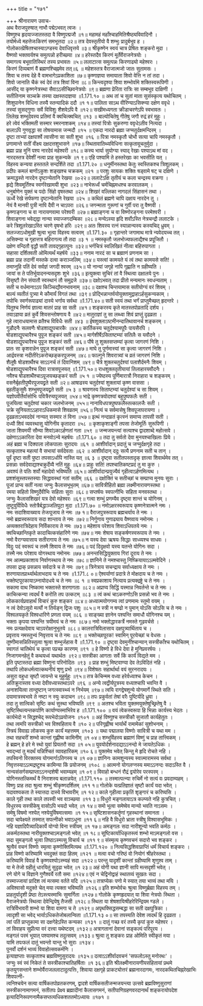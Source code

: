 +++
title = "१७१"

+++
श्रीनारायण उवाच-  
अथ वैराजपुरुषात् नाभौ पद्मेऽभवत् त्वजः ।  
विष्णुश्च हृदयाज्जातस्तदा वै विष्णुपद्मजौ ॥१॥
महामहं महाँश्चाहमितिश्रैष्ठ्यविवादिनौ ।  
तयोर्मध्ये महत्तेजःकिरणं समभूत्तदा ॥२॥
तत्र देवस्तृतीयो वै शम्भुः प्रादुर्बभूव ह ।  
गोलोकात्प्रेषितश्चास्याऽण्डस्य देवाधिवृत्तये ॥३॥
श्रीकृष्णेन स्वयं चात्र प्रेषितः शङ्करो मुदा ।  
वैष्णवो भक्तवर्यश्च समुत्पन्नो हरीच्छया ॥४॥
हरेस्तदैव किरणं मूर्तेर्वेराजनेत्रयोः ।  
समागत्य बभूवातिस्थिरं तस्य प्रभावतः ॥५॥
ललाटात्स समुत्पन्नः किरणाढ्यो महेश्वरः ।  
किरणं दिव्यबाणं वैं ब्रह्मणश्चिह्नमेव तत्॥६ ॥
महेशस्तत्र वैराजात्मजो जातः सुतामसः ।  
शिवा च तस्य देहे वै वामभागेऽप्रकाशिता ॥७॥
कृष्णाज्ञया समायाता शिवो वेत्ति न तां तदा ।  
शिवो जानाति चैकं स्वं देवं तत्र शिवां विना ॥८॥
किन्त्वदृश्या शिवा शम्भोर्वामे शक्तिस्वरूपिणी ।  
आसीद् या कृष्णनेत्रस्था सैवाऽऽसीच्छिवनेत्रयोः ॥९॥
ब्रह्मणा प्रेरिता रात्रिः सा सम्बभूव दाक्षिणी ।  
सतीतिनाम सञ्चक्रे तस्या दक्षस्तदाज्ञया ॥1.171.१० ॥
अथ तां च सुतां माता सुसंस्कृत्य यथोचितम् ।  
शिशुपानेन विधिना तस्यै स्तन्यादिकं ददौ ॥१ १॥
पालिता साऽथ वीरिण्याऽसिक्न्या दक्षेण ववृधे ।  
तस्यां सुसद्गुणाः सर्वे विविशुः शैशवेऽपि वै ॥१२॥
सखीमध्यगता क्रीडाचरणेऽपि स्वभावतः ।  
लिलेख शम्भुदेवस्य प्रतिमां वै क्वचित्क्वचित् ॥१३ ॥
बाल्योचितेषु गीतेषु जगौ रुद्रं हरं मुहुः ।  
हरे त्वेवं भक्तिमती सस्मार स्मरनाशकम् ॥१४॥
तस्यां पित्रोः सुकरुणा ववृधेऽतीव नित्यदा ।  
बालाऽपि गुणवृद्धा सा तोषयामास जन्मदौ ॥१५ ॥
एकदा नारदो ब्रह्मा जग्मतुर्दक्षमन्दिरम् ।  
दृष्टा ताभ्यां दक्षपार्श्वे त्वासीना सा सती शुभा ॥१६ ॥
पित्रा नमस्कृतौ चोभौ सत्या चापि नमस्कृतौ ।  
प्रणामान्ते सतीं वीक्ष्य दक्षदत्तशुभासने ॥१७॥
स्थितावातिथ्यविधिना सत्कृतावूचतुर्मुदा ।  
ब्रह्मा प्राह मुनिं पश्य नारदेवं महेश्वरी ॥१८॥
कस्य भार्या सुयोग्या स्याद् रेखाः पश्याऽथ मां वद ।  
नारदस्तत्र देवेशीं नत्वा प्राह सुकन्यके ॥१ ९॥
एहि पश्यामि ते हस्तरेखाः का भवसीति यत् ।  
विहस्य कन्यया हस्ततले सन्दर्शिते तदा ॥1.171.२० ॥
धनुर्मीनस्तथा केतुः स्वस्तिकश्च त्रिशूलकम् ।  
प्रदीपः कमलं बाणोंऽकुशः शङ्खश्च चक्रकम् ॥२१ ॥
परशुः सायकः शक्तिः षड्वामे षट् च दक्षिणे ।  
क्रमाद्धस्ते नारदेन दृष्टान्येतानि रेखया ॥०२२॥
ललाटेऽक्षि तृतीयं च कला चन्द्रस्य वक्रगा ।  
हृद्ये शिवमूर्तिश्च स्वर्णरेखामयी शुभा ॥२३॥
नाभेरूर्ध्वं चर्मचिह्नमधश्च करवालकम् ।  
धनुर्बाणेन युक्तं च पदोः सिंहो वृषस्तथा ॥२४॥
शिखरं वल्लिका नागदलं सिंहासनं तथा ।  
ऊर्ध्वे रेखे सर्पफणा दृष्टान्येतानि रेखया ॥२५ ॥
कथितं ब्रह्मणे चापि दक्षाय नारदेन तु ।  
नेयं वै मानवी पुत्री नापि दैवी न चाऽपरा ॥२६॥
जगन्माता गुरूणां च गुर्वी परा तु वैष्णवी ।  
कृष्णाङ्गना च वा नारायणवामा परेश्वरी ॥२७॥
ब्रह्माङ्गना च वा विष्णोरङ्गना परमेश्वरी ।  
शिवाङ्गना भवेद्यद्वा नान्या स्याज्जगदम्बिका ॥२८॥
मन्येऽस्या हृदि शर्वोऽस्ति नेत्रचन्द्रौ ललाटके ।  
करे त्रिशूलरेखाऽस्ति चरणे वृषभो हरिः ॥२९॥
अतः शिवस्य रत्नं स्यान्नान्यस्य कस्यचिद् ध्रुवम् ।  
सलज्जाऽधोमुखी श्रुत्वा भूत्वा विहस्य सत्वरम् ॥1.171.३० ॥
गृहान्तरे जगामाथ मात्रे न्यवेदयच्च तत् ।  
असिक्न्या च गृहात्तत्र बहिरागत्य तौ तदा ॥३ १ ॥
नमस्कृतौ जलभोज्यफलाद्यैश्च प्रपूजितौ ।  
दक्षेण वन्दितौ वृद्धौ सती तावद्गृहात्पुनः ॥३२॥
भर्गचित्रं स्वलिखितं नीत्वा बहिरुपागता ।  
सहासा दर्शितवती ओमित्यर्थं महर्षये ॥३३॥
ननाम नारदं सा च ब्रह्माणं प्रणनाम सा ।  
ब्रह्मा प्राह तदानीं मस्तके दत्वा कराञ्जलिम् ॥३४॥
यस्त्वां कामयते यं त्वं तथा कामयसे सति! ।  
तमाप्नुहि पतिं देवं सर्वज्ञं जगदी श्वरम् ॥३५॥
यो नान्यां जगृहे नापि गृह्णाति न ग्रहीष्यति ।  
जायां स ते पतिर्भूयादनन्यसदृशः शुभे ॥३६॥
इत्युक्त्वा सुचिरं तां वै स्थित्वा दक्षालये पुनः ।  
विसृष्टौ तेन संयातौ स्वस्थानं तौ समुद्रजे ॥३७॥
दक्षोऽभवत् तदा प्रीतो मन्यमानः स्वधन्यताम् ।  
सती च वर्धमानाऽऽप किञ्चिद्यौवनभावनाम् ॥३८॥
दक्षश्च चिन्तयामास सतीयोग्यं वरं शिवम् ।  
बाल्यं व्यतीतं पुत्र्या मे कौमार्यं विगतं तथा ॥३९॥
प्रोद्भिन्नान्तर्वयोयुक्तामुद्वाहाऽर्हसुकन्यकाम् ।  
तपोभिः स्वर्णरूपाढ्यां दास्ये भर्गाय सर्वथा ॥1.171.४०॥
सती स्वयं तथा भर्गं प्राप्तुमैच्छत् हृदन्तरे ।  
पितुश्च निर्णयं ज्ञात्वा मातरं प्राह सा सती ॥४१॥
शङ्करस्य कृते मातस्तपोव्रतादि दर्शय ।  
तवाऽज्ञया व्रतं कुर्वे शिवसन्तोषणाय वै ॥४२॥
मातुराज्ञां तु सा लब्ध्वा शिवं प्राप्तुं दृढव्रता ।  
गृहे त्वाराधयामास व्रतैश्च विविधैः सती ॥४३ ॥
ईषशुक्लाऽष्टमीनन्दातिथावानर्च शङ्करम् ।  
गुडौदनैः सलवणैः षोडशाद्युपचारकैः ॥४४॥
कार्तिकस्य चतुर्दश्यामपूपैः पायसैरपि ।  
षोडशाद्युपचारैश्च पुपूज शङ्करं सती ॥४५॥
मार्गशीर्षेऽसिताष्टम्यां सतिलैः स यवौदने ।  
षोडशाद्युपचारैश्च पुपूज शङ्करं सती ॥४६॥
पौषे तु शुक्लसप्तम्यां कृत्वा जागरणं निशि ।  
प्रातः सा कृशरान्नेन पुपूज शङ्करं सती ॥४७॥
माघे तु पूर्णमास्यां सा कृत्वा जागरणं निशि ।  
आर्द्रवस्त्रा नदीतीरेऽकरोच्छङ्करपूजनम् ॥४८॥
फाल्गुने शिवरात्र्यां च व्रतं जागरणं निशि ।  
शैलूषैः षोडशार्थैश्च साऽऽनर्च तं दिवानिशम् ॥४९॥
चैत्रे शुक्लचतुर्दश्यां पलाशैर्दमनैः शिवम् ।  
षोडशाद्युपचारैश्च दिवा रात्रावपूजयत् ॥1.171.५०॥
राधशुक्लतृतीयायां तिलाहारयवौदनैः ।  
नवैश्च षोडशाथैंश्चाऽपूजयच्छङ्करं सती ॥५ १ ॥
ज्येष्ठस्य पूर्णिमारात्रौ निराहारा च शङ्करम् ।  
वसनैर्बृहतीपुष्पैरपूजयद्व्रते सती ॥२॥
आषाढस्य चतुर्दश्यां शुक्लायां कृष्ण वाससा ।  
बृहतीकुसुमैः शम्भुमपूजयद्व्रते सती ॥५ ३ ॥
श्रावणस्य सिताष्टम्यां चतुर्दश्यां च सा शिवम् ।  
यज्ञोपवीतैर्वासोभिः पवित्रैरप्यपूजयत् ॥५४॥
भाद्रे कृष्णत्रयोदश्यां बहुपुष्पफलैः सती ।  
पूजयित्वा चतुर्दश्यां चकार जलभोजनम् ॥५५॥
नानाविधपत्रपुष्पफलैस्तत्कालजैः सती ।  
चक्रे सुनियताऽऽहाराऽधिकमासे शिवव्रतम् ॥५६॥
नित्यं च सर्वमासेषु शिवपूजापरायणा ।  
दृढव्रताऽभवददेवं नान्यत् सस्मार तं विना ॥५७॥
इत्थं नन्दाव्रतं कृत्स्नं समाप्य तापसी सती ।  
दध्यौ शिवं व्यवस्थासु योगिनीव कृतादरा ॥५८ ॥
कृशाकृशाङ्गी तपसा तेजोमूर्तिः सुरूपिणी ।  
जाता शिवमयी सौम्या शिवांऽकाऽर्हणतां गता ॥५९ ॥
जन्मजयन्त्यां सत्याश्च द्वादशाब्दे महोत्सवे ।  
दक्षेणाऽऽकारिता देवा मनवोऽन्ये महर्षयः ॥1.171.६० ॥
तदा तु सर्वतो देवा मुनयश्चाखिलाः प्रिये ।  
अहं ब्रह्मा च दिक्पाला लोकपालाः सुरादयः ॥६१ ॥
आशीर्वादान् प्रदातुं च जग्मुर्दक्षगृहे तदा ।  
सत्कृताश्च महत्यां वै सभायां सर्वदेवताः ॥६२ ॥
आशीर्वादान् ददुः सत्यै प्रणनाम सती च तान् ।  
पूर्वं दृष्टा सती पुष्टा तपसाऽर्धापि नास्ति यत् ॥६ ३ ॥
दृष्ट्वा सतीतपस्तादृक् ज्ञात्वा शिवार्थमेव तत् ।  
प्रसन्नाः सर्वदेवाद्याश्चक्रुर्देव्यै नतिं मुहुः ॥६४॥
प्राहुः सति! तपश्चातिकष्टप्रदं तु मा कुरु ।  
अवश्यं ते पतिः शर्वो महादेवो भविष्यति ॥६५॥
आशीर्वादान्प्रयुज्यैवं गृहीत्वाऽर्हणमित्यथ ।  
प्रशशंसुस्तपस्तस्याः सिद्धावस्थां गतां सतीम् ॥६६ ॥
दक्षोक्तिं च सतीच्छां च सम्प्राप्य मुनयः सुराः ।  
पूजां प्राप्य सतीं नत्वा जग्मुः कैलासभूभृतम् ॥६७॥
सावित्रीहितो ब्रह्मा लक्ष्मीनारायणस्तथा ।  
रमया सहितो विष्णुर्देवीभिः सहिताः सुराः ॥६८॥
सप्तर्षयः स्वपत्नीभिः सहिता मनवस्तथा ।  
जग्मुः कैलासशिखरं यत्र देवो महेश्वरः ॥६९॥
गत्वा शम्भुं प्रणम्यैव दृष्ट्वा शान्तं च योगिनम् ।  
तुष्टुवुर्विविधैः स्तोत्रैर्बद्धाञ्जलिपुटा मुदा ॥1.171.७० ॥
नमोऽक्षरस्वरूपाय कृष्णनेत्रात्मने नमः ।  
नमः सदाशिवाख्याय तेजःपूजाय ते नमः ॥७ १॥
वैराजपुत्ररूपाय ब्रह्मचर्याय ते नमः ।  
नमो ब्रह्मस्वरूपाय सदा शान्ताय ते नमः ॥७२॥
निर्गुणाय गुणाढ्याय वैष्णवाय नमोनमः ।  
अव्यक्तरात्रिदेहाय निर्विकाराय ते नमः ॥७३॥
महेशाय परेशाय शिवाऽधिपतये नमः ।  
क्वचिच्छान्तिकृते कादाचित्कसंहारिणे नमः ॥७४॥
नमः शेषाय सङ्कर्षणस्वरूपाय ते नमः ।  
नमो वैराग्यवासाय सतीरागाय ते नमः ॥७५॥
न यस्य देवा ऋषयः सिद्धाः साध्व्यश्च साधवः ।  
विदुः पदं स्वरूपं च तस्मै शिवाय ते नमः ॥७६॥
पदं दिदृक्षवो यस्य यतन्ते योगिनः सदा ।  
तस्मै नमः परेशाय योगस्थाय नमोनमः ॥७७॥
अनन्तसिद्धियुक्ताय गिरां दूराय ते नमः ।  
नम आत्मप्रकाशाय निर्वाणस्थाय ते नमः ॥७८॥
ज्ञानिने ते नमश्चास्तु निष्क्रियायाऽऽत्मवेदिने ।  
तपसा द्राक् प्रसन्नाय सर्वदात्रे च ते नमः ॥७९॥
त्रिनेत्राय सचन्द्राय सर्वाध्यक्षाय ते नमः ।  
शरणायातप्रार्थ्यार्थलाभदाय च ते नमः ॥1.171.८ ०॥
ऐश्वर्याणां प्रदात्रे ते मोक्षदाय च ते नमः ।  
भक्तेष्टपूरकायाऽम्नायोदधये च ते नमः ॥८ १ ॥
स्वप्रकाशाय नित्याय प्रत्यक्द्रष्ट्रे च ते नमः ।  
सकामा वाथ निष्कामा भक्तास्ते शरणागताः ॥८२॥
अप्राप्य सिद्धिं यस्मान्न निवर्तन्ते च ते नमः ।  
काचित्कन्या त्वदर्थं वै करोति तप उत्कटम् ॥८३ ॥
त्वं कथं चाऽकरुणोऽसि प्रसन्नो भव ते नमः ।  
लोककार्यप्रवाहार्थं विचारं कुरु शङ्कर ॥८४॥
अध्यात्मयोगगम्य त्वां प्रणमामः स्तुमो वयम् ।  
न त्वं देवोऽसुरो मर्त्यो न तिर्यङ्न् द्विजः पशुः ॥८५॥
न स्त्री न षण्ढो न पुमान् योऽसि सोऽसि च ते नमः ।  
विश्वलयकृते विश्वधारिणे प्रणता वयम् ॥८६ ॥
साङ्ख्या ज्ञानेन पश्यन्ति समाधौ योगिनश्च यम् ।  
भक्ताः कृपया पश्यन्ति त्रयीमयं च ते नमः ॥८७॥
नमो भक्तोद्धारकर्त्रे नमस्ते गूढवर्चसे ।  
नमः प्रत्यक्षदेवाय चाऽपरोक्षानुभूतये ॥८८॥
कालरात्रिविलासाय दक्षपुत्र्यार्थिताय च ।  
प्रवृत्ताय नमस्तुभ्यं निवृत्ताय च ते नमः ॥८९ ॥
भक्तेच्छापूरक! स्वामिन् पूरयेच्छां च वेधसः ।  
तूष्णीमासन्नितिस्तुत्वा श्रुत्वा शम्भुर्जहास वै ॥1.171.९० ॥
दृष्ट्वा देवमुनींश्चान्यान् सस्त्रीकाँश्च यथोचितम् ।  
स्वागतं चातिथेयं च कृत्वा पप्रच्छ कारणम् ॥९१ ॥
हे विष्णो हे विधे देवा हे मुनिप्रवरर्षयः ।  
निजागमनहेतुं वै कथयध्वं यथार्थतः ॥९२॥
सस्त्रीका आगताः सर्वे किं कार्यं विद्यते मम ।  
इति पृष्टास्तदा ब्रह्मा विष्णुना परिनोदितः ॥९३ ॥
प्राह शम्भुं मिष्टवाण्या देव तेऽविदितं नहि ।  
तथापि लोकधर्मत्वात्कथनीयं शृणु प्रभो ॥९४॥
विशेषतः सहार्थार्था वयं सुरनरादयः ।  
असुरा वहुधा सृष्टौ जायन्ते च मुहुर्मुहुः ॥९५॥
तत्र केचिन्मम वध्या हरेर्वध्याश्च केचन ।  
अतिक्रूरास्तव वध्या देवीवध्यास्तथाऽपरे ॥९६ ॥
अन्ये त्वद्वीर्यपुत्रस्य वध्याश्चापि भवन्ति वै ।  
अनाशयित्वा तान्दुष्टान् जगत्स्वास्थ्यं न निर्भयम् ॥९७॥
त्वयि रागद्वेषशून्ये योगमार्गे स्थिते सति ।  
दयामात्रस्वभावे ते नष्टा न स्युः कदाचन ॥९८॥
तपः प्रकुर्वतां तेषां वरैः पुष्टिर्यदि ध्रुवा ।  
तदा तु सात्विको सृष्टिः कथं सुस्था भविष्यति ॥९९ ॥
अतश्च भविता युक्तमयुक्तेषूच्छ्रितेषु वै ।  
सृष्टिस्थित्यन्तकर्पाणि कार्याण्यस्माभिरेव ह ॥1.171.१०० ॥
वयं त्वेकस्वरूपा हि भिन्नाः कार्यस्य भेदतः ।  
कार्यभेदो न सिद्धश्चेद् रूपभेदोऽप्रयोजनः ॥१०१ ॥
अहं विष्णुश्च सस्त्रीकौ सुजातौ कार्यहेतुतः ।  
तथा त्वमपि सस्त्रीको भव विश्वहिताय वै ॥१० २॥
परिगृह्णीष्व भार्यार्थे रामामेकां सुशोभनाम् ।  
स्त्रियं विवाह्य लोकस्य कुरु कार्यं महत्तमम् ॥१०३ ॥
यथा पद्मालया विष्णोः सावित्री च यथा मम ।  
तथा सहचरीं शम्भो कान्तां गृह्णीष्व कामिनीम् ॥१ ०४॥
शम्भुर्विहस्य ब्रह्माणं विष्णुं च प्राह तात्त्विकम् ।  
हे ब्रह्मन् हे हरे मे स्थो युवां प्रियतरौ सदा ॥१ ०५॥
युवयोर्दर्शनादद्याऽऽनन्दो मे जायतेऽधिकः ।  
भवद्भ्यां तु मदर्थं यन्निश्चितं व्यावहारिकम् ॥१० ६॥
युक्तमेव भवेत् किन्तु मे हृदि रोचते नहि ।  
तपस्विनो विरक्तस्य योगमार्गाऽतिगस्य च ॥१ ०७॥
ज्ञानिनः कामशून्यस्य स्वात्मारामस्य सर्वथा ।  
निवृत्तस्याऽऽत्मद्रष्टुश्च कामिन्या किं प्रयोजनम् ॥१०८ ॥
आत्मनो योगलग्नस्य ममाऽऽनन्दः सदाऽस्ति वै ।  
नान्यसंसर्गसम्प्राप्ताऽऽनन्दशेषी भवाम्यहम् ॥१ ०९॥
विवाहो बन्धनं रौद्रं द्वयोरेव परस्परम् ।  
योगिनस्तत्किमर्थं वै निराशस्य बलान्नयेत् ॥1.171.११० ॥
तस्मात्पत्न्या रुचिर्मे नो सत्यं वः प्रवदाम्यहम् ।  
विष्णुः प्राह तदा श्रुत्वा शम्भुं श्रीकृष्णदर्शितम् ॥११ १॥
गोलोके यत्प्रतिज्ञातं सृष्टौ कार्यं यदा भवेत् ।  
यदावश्यकता ते स्यात्तदा दास्ये विभावरीम् ॥१ १२॥
काले गृहीत्वा प्रकृतिं शृङ्गारं च करिष्यसि ।  
काले गृही तथा काले तपस्वी भव वाञ्च्छया ॥११ ३॥
विधुरो मङ्गलायाऽत्र कल्प्यते नहि कुत्रचित् ।  
विधुरस्य सस्त्रीकेषु वासोऽपि भयदो भवेत् ॥१ १४॥
समो भूत्वा समेष्वेव मान्यो भवति नाऽसमः ।  
समेषु विषमो नश्येत् नश्येयुर्विषमात्समाः ॥१ १५॥
सृष्टिशासनकर्तॄणां गृहस्थानां समानता ।  
सदा चापेक्ष्यते तस्मात् सपत्नीको भवाऽधुना ॥११ ६॥
नहि वै विधुरो भ्राता स्त्रीषु विश्वासभूमिकः ।  
नहि यज्ञादिपैत्र्यादिकार्ये योग्यो विना स्त्रीयम् ॥१ १७॥
अमङ्गलः सदा नारीशून्यो भवति कर्मठः ।  
अकर्मठस्तथा नारीयुक्तश्चाऽमङ्गलो भवेत् ॥१ १८॥
सूष्टिकार्याधिकृतस्त्वं शम्भो माऽमङ्गलो वस ।  
सदा सुमङ्गलो भूत्वा तिष्ठाऽस्मत्सु विचार्य च ॥११ ९॥
संस्मृत्य कृष्णवचनं सदारो भव शङ्कर ।  
श्रुत्वैवं वचनं विष्णोः स्मृत्वा कृष्णोक्तिमित्यथ ॥1.171.१२० ॥
नित्यसिद्धशिवाप्राप्तिं धर्मं विचार्य शङ्करः ।  
प्राह विष्णो करिष्यामि भवदुक्तं सदा हितम् ॥१२१ ॥
मत्वा वचो गरिष्ठं वो नियोगं श्रीहरेस्तथा ।  
करिष्यामि विवाहं वै कृष्णवश्योऽस्म्यहं सदा ॥१२२॥
परन्तु यादृशीं कान्तां ग्रहीष्यामि शृणुश्व ताम् ।  
या मे तेजो ग्रहीतुं धारयितुं सुदृढा भवेत् ॥१ २३॥
अहं योगी यथा ज्ञानी सापि मत्सदृशी भवेत् ।  
रणे योगे च विज्ञाने गुणैश्वर्ये रतौ समा ॥१२४॥
एवं न चेद्विनोद्वाहं स्थातव्यं सुखतः सदा ।  
तस्माज्जायां प्रादिश त्वं मत्समा वर्तते यदि ॥१२५॥
तत्राप्येकः पणो मे स्यात् तया भाव्यं तथा मयि ।  
अविश्वासो मदुक्ते चेत् मया त्यक्ता भविष्यति ॥१२६॥
इति शम्भोर्वचः श्रुत्वा विष्णुर्ब्रह्मा विहस्य तम् ।  
प्राहतुर्यादृशी प्रेष्ठा तेऽस्त्यस्माभिः सुमार्गिता ॥१२७॥
गोलोके कृष्णहृदयात् या शिवा नेत्रयोः स्थिता ।  
वैराजनेत्रयोः स्थित्वा देवेन्द्रियेषु तैजसी ॥१२८॥
स्थिता या शेषशायिश्रीहरेरिन्द्रियम ण्डले ।  
रात्रिर्विभावरी शम्भो या शिवा वामगा च ते ॥१२९॥
अपृथक्सिद्धसम्बद्धा सा सती दक्षपुत्रिका ।  
त्वादृशी सा भवेद् भार्याऽधिकतेजोबलान्विता ॥1.171.१३ ०॥
सा तपस्यति देवेश त्वदर्थं हि दृढव्रता ।  
त्वां पतिं प्राप्तुकामा सा दक्षगेहेऽस्ति कन्यका ॥१३१ ॥
दातुं गच्छ वरं तस्यै कृपां कुरु महेश्वर ।  
तां विवाहय सुप्रीत्या वरं दत्त्वा यथेष्टदम् ॥१३२॥
अत्रागतानां देवानां सङ्कल्पं परिपूरय ।  
मङ्गलं परमं भूयात् पश्यामश्च तदुत्सवम् ॥१३३॥
श्रुत्वा तु शङ्करः प्राह ओमिति स्वीकृतं मया ।  
यामि तपःफलं दातुं भवन्तो यान्तु भो सुराः ॥१३४।  
पुनर्वो दर्शनं भाव्यं विवाहोत्सवकर्मणि ।  
इत्याज्ञप्ताः सत्कृताश्च ब्रह्मविष्णुसुरादयः ॥१३५॥
दत्वाऽऽशीर्वादवचनं 'सफलोऽस्तु मनोरथः' ।  
जग्मुः स्वं स्वं निकेतं ते सस्त्रीकाश्चातिहर्षिताः ॥१ ३६॥
इति श्रीलक्ष्मीनारायणीयसंहितायां प्रथमे कृतयुगसन्ताने शम्भोर्वैराजललाटादुत्पत्तिः, शिवाया दक्षगृहे प्राकट्योत्तरं ब्रह्मनारदागमः, नारदकथितचिह्नरेखाभिः शिवपत्नी-  
त्वनिश्चयेन सत्या वार्षिकतपोव्रतकरणम्, द्वादशे वार्षिकसतीजन्मजयन्त्या उत्सवे ब्रह्मविष्णुसुराणां सस्त्रीकानामागमनं, सतीतपः प्रेक्ष्य ब्रह्मादीनां कैलासगमनं, सतीपाणिग्रहणवरदानार्थं शङ्करायोपदेश इत्यादिनिरूपणनामैकसप्तत्यधिकशततमोऽध्यायः ॥१७१ ॥
    
